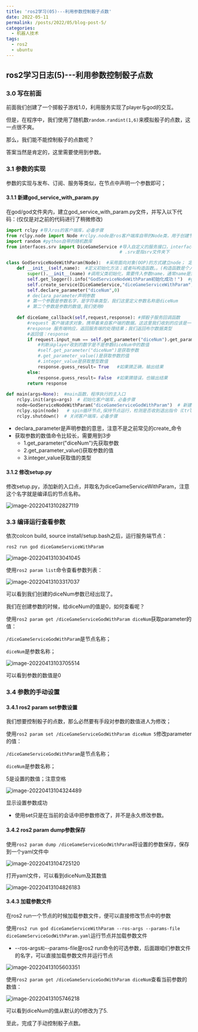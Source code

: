```yaml
---
title: 'ros2学习(05)---利用参数控制骰子点数'
date: 2022-05-11
permalink: /posts/2022/05/blog-post-5/
categories:
  - 机器人技术
tags:
  - ros2
  - ubuntu
---
```

## ros2学习日志(5)---利用参数控制骰子点数

### 3.0 写在前面

前面我们创建了一个掷骰子游戏1.0，利用服务实现了player与god的交互。

但是，在程序中，我们使用了随机数`random.randint(1,6)`来模拟骰子的点数，这一点很不爽。

那么，我们能不能控制骰子的点数呢？

答案当然是肯定的，这里需要使用到参数。

### 3.1 参数的实现

参数的实现与发布、订阅、服务等类似，在节点中声明一个参数即可；

#### 3.1.1 新建god_service_with_param.py

在god/god文件夹内，建立god_service_with_param.py文件，并写入以下代码：(仅仅是对之前的代码进行了稍微修改)

```python
import rclpy #导入ros的客户端库，必备步骤
from rclpy.node import Node #rclpy.node是ros客户端库自带的Node类，用于创建节点
import random #python自带的随机数库
from interfaces.srv import DiceGameService #导入自定义的服务接口，interfaces是package的名称
                                           # .srv是指srv文件夹下

class GodServiceNodeWithParam(Node):  #采用面向对象(OOP)的方式建立node； 定义了一个GodServiceNodeWithParam的类，继承rclpy.node中的Node；
    def __init__(self,name):  #定义初始化方法；或者叫构造函数。。(构造函数是个人的理解，源自C++)
        super().__init__(name) #调用父类初始化，需要传入参数name，通常name是实例化的Node的名称，即节点名字；比如本例子中节点名字是 God
        self.get_logger().info("GodServiceNodeWithParam初始化成功！")  #get_logger().info是rclpy.node中的方法；   
        self.create_service(DiceGameService,"diceGameServiceWithParam",self.diceGame_callback)
        self.declare_parameter("diceNum",0) 
        # declara_parameter声明参数
        # 第一个参数是参数名字，是字符串类型，我们这里定义参数名称是diceNum
        # 第二个参数是参数的数值,我们使用0
       
    def diceGame_callback(self,request,response): #掷骰子服务回调函数
        #request 客户端请求对象，携带着来自客户端的数据。这这里我们收到的应该是一个int32的数据
        #response 服务端响应，返回服务端的处理结果；我们返回布尔数据类型
        #返回值：response
        if request.input_num == self.get_parameter("diceNum").get_parameter_value().integer_value:  
            #判断从player收到的数字是不是参数diceNum中的数值
        	#self.get_parameter("diceNum")是获取参数
        	#.get_parameter_value()是获取参数的值
        	#.integer_value是获取整型数值
            response.guess_result= True   #如果猜正确，输出结果
        else:
            response.guess_result= False  #如果猜错误，也输出结果
        return response
        
def main(args=None):  #main函数，程序执行的主入口
    rclpy.init(args=args)  # 初始化客户端库，必备步骤
    node=GodServiceNodeWithParam("diceGameServiceGodWithParam")  # 新建节点对象，必备步骤；传入参数，将Node实例化
    rclpy.spin(node)   # spin循环节点,保持节点运行，检测是否收到退出指令（Ctrl+C），必备步骤
    rclpy.shutdown()  # 关闭客户端库，必备步骤
```

- declara_parameter是声明参数的意思，注意不是之前常见的create_命令
- 获取参数的数值命令比较长，需要用到3步
  - 1.get_parameter("diceNum")先获取参数
  - 2.get_parameter_value()获取参数的值
  - 3.integer_value获取值的类型


#### 3.1.2 修改setup.py

修改setup.py，添加新的入口点，并取名为diceGameServiceWithParam，注意这个名字就是编译后的节点名称。

![image-20220413102827119](https://s2.loli.net/2022/04/13/pRTKEM9HG7CUrP3.png)

### 3.3 编译运行查看参数

依次colcon build, source install/setup.bash之后，运行服务端节点：

```
ros2 run god diceGameServiceWithParam
```

![image-20220413103041045](https://s2.loli.net/2022/04/13/VuQ4zj1L2XUbIw6.png)

使用`ros2 param list`命令查看参数列表：

![image-20220413103317037](https://s2.loli.net/2022/04/13/HdB2xfmSR3W5sKF.png)

可以看到我们创建的diceNum参数已经出现了。

我们在创建参数的时候，给diceNum的值是0，如何查看呢？

使用`ros2 param get /diceGameServiceGodWithParam diceNum`获取parameter的值：

`/diceGameServiceGodWithParam`是节点名称；

`diceNum`是参数名称；

![image-20220413103705514](https://s2.loli.net/2022/04/13/iJcHh69krXsBCoq.png)

可以看到参数的数值是0

### 3.4 参数的手动设置

#### 3.4.1 ros2 param set参数设置

我们想要控制骰子的点数，那么必然要有手段对参数的数值进人为修改；

使用`ros2 param set /diceGameServiceGodWithParam diceNum 5`修改parameter的值：

`/diceGameServiceGodWithParam`是节点名称；

`diceNum`是参数名称；

5是设置的数值；注意空格

![image-20220413104324489](https://s2.loli.net/2022/04/13/WK693dDaR5NwfEi.png)

显示设置参数成功

- 使用set只是在当前的会话中把参数修改了，并不是永久修改参数。

#### 3.4.2 ros2 param dump参数保存

使用`ros2 param dump /diceGameServiceGodWithParam`将设置的参数保存，保存到一个yaml文件中

![image-20220413104725120](https://s2.loli.net/2022/04/13/mORkT6thGSVDIwM.png)

打开yaml文件，可以看到diceNum及其数值

![image-20220413104826183](https://s2.loli.net/2022/04/13/1NAtrvHc4fOWu6e.png)

#### 3.4.3 加载参数文件

在ros2 run一个节点的时候加载参数文件，便可以直接修改节点中的参数

使用`ros2 run god diceGameServiceWithParam --ros-args --params-file diceGameServiceGodWithParam.yaml`运行节点并加载参数文件

- --ros-args` 和 `--params-file是ros2 run命令的可选参数，后面跟咱们参数文件的名字，可以直接加载参数文件并运行节点

![image-20220413105603351](https://s2.loli.net/2022/04/13/9gTciCpk8HZO6jd.png)

使用`ros2 param get /diceGameServiceGodWithParam diceNum`查看当前参数的数值：

![image-20220413105746218](https://s2.loli.net/2022/04/13/rIkaeELOcGsovQt.png)

可以看到diceNum的值从默认的0修改为了5.

至此，完成了手动控制骰子点数。

